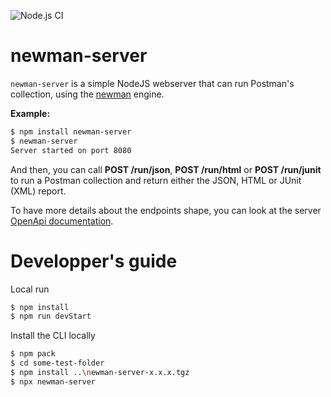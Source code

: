 ![Node.js CI](https://github.com/ouvreboite/newman-server/actions/workflows/node.js.yml/badge.svg)

# newman-server 

`newman-server` is a simple NodeJS webserver that can run Postman's collection, using the [newman](https://github.com/postmanlabs/newman) engine.

**Example:**
```sh
$ npm install newman-server
$ newman-server
Server started on port 8080
```

And then, you can call **POST /run/json**, **POST /run/html** or **POST /run/junit** to run a Postman collection and return either the JSON, HTML or JUnit (XML) report.

To have more details about the endpoints shape, you can look at the server [OpenApi documentation]( https://editor.swagger.io/?url=https://raw.githubusercontent.com/ouvreboite/newman-server/main/public/openapi.yaml).

# Developper's guide

Local run
```sh
$ npm install
$ npm run devStart
```

Install the CLI locally
```sh
$ npm pack 
$ cd some-test-folder
$ npm install ..\newman-server-x.x.x.tgz
$ npx newman-server
```
